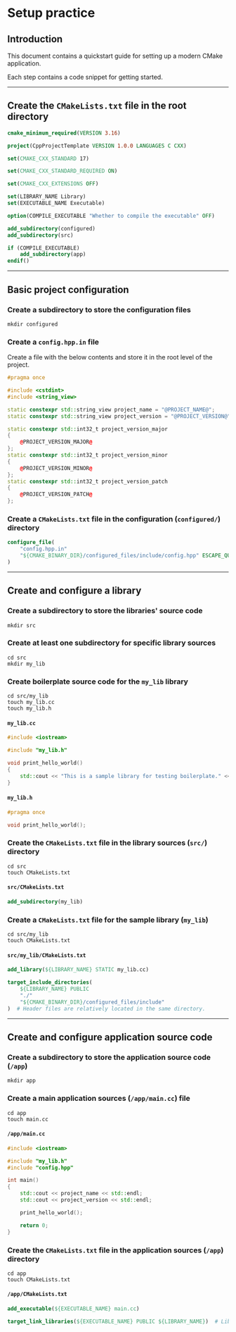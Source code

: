 # Setup practice

## Introduction

This document contains a quickstart guide for setting up a modern CMake application.

Each step contains a code snippet for getting started.

---

## Create the `CMakeLists.txt` file in the root directory

```cmake
cmake_minimum_required(VERSION 3.16)

project(CppProjectTemplate VERSION 1.0.0 LANGUAGES C CXX)

set(CMAKE_CXX_STANDARD 17)

set(CMAKE_CXX_STANDARD_REQUIRED ON)

set(CMAKE_CXX_EXTENSIONS OFF)

set(LIBRARY_NAME Library)
set(EXECUTABLE_NAME Executable)

option(COMPILE_EXECUTABLE "Whether to compile the executable" OFF)

add_subdirectory(configured)
add_subdirectory(src)

if (COMPILE_EXECUTABLE)
    add_subdirectory(app)
endif()
```

---

## Basic project configuration

### Create a subdirectory to store the configuration files

```shell
mkdir configured
```

### Create a `config.hpp.in` file

Create a file with the below contents and store it in the root level of the project.

```cpp
#pragma once

#include <cstdint>
#include <string_view>

static constexpr std::string_view project_name = "@PROJECT_NAME@";
static constexpr std::string_view project_version = "@PROJECT_VERSION@";

static constexpr std::int32_t project_version_major
{
    @PROJECT_VERSION_MAJOR@
};
static constexpr std::int32_t project_version_minor
{
    @PROJECT_VERSION_MINOR@
};
static constexpr std::int32_t project_version_patch
{
    @PROJECT_VERSION_PATCH@
};
```

### Create a `CMakeLists.txt` file in the configuration (`configured/`) directory

```cmake
configure_file(
    "config.hpp.in"
    "${CMAKE_BINARY_DIR}/configured_files/include/config.hpp" ESCAPE_QUOTES
)
```

---

## Create and configure a library

### Create a subdirectory to store the libraries' source code

```shell
mkdir src
```

### Create at least one subdirectory for specific library sources

```shell
cd src
mkdir my_lib
```

### Create boilerplate source code for the `my_lib` library

```shell
cd src/my_lib
touch my_lib.cc
touch my_lib.h
```

#### `my_lib.cc`

```cpp
#include <iostream>

#include "my_lib.h"

void print_hello_world()
{
    std::cout << "This is a sample library for testing boilerplate." << std::endl;
}
```

#### `my_lib.h`

```cpp
#pragma once

void print_hello_world();
```

### Create the `CMakeLists.txt` file in the library sources (`src/`) directory

```shell
cd src
touch CMakeLists.txt
```

#### `src/CMakeLists.txt`

```cmake
add_subdirectory(my_lib)
```

### Create a `CMakeLists.txt` file for the sample library (`my_lib`)

```shell
cd src/my_lib
touch CMakeLists.txt
```

#### `src/my_lib/CMakeLists.txt`

```cmake
add_library(${LIBRARY_NAME} STATIC my_lib.cc)

target_include_directories(
    ${LIBRARY_NAME} PUBLIC
    "./"
    "${CMAKE_BINARY_DIR}/configured_files/include"
)  # Header files are relatively located in the same directory.
```

---

## Create and configure application source code

### Create a subdirectory to store the application source code (`/app`)

```shell
mkdir app
```

### Create a main application sources (`/app/main.cc`) file

```shell
cd app
touch main.cc
```

#### `/app/main.cc`

```cpp
#include <iostream>

#include "my_lib.h"
#include "config.hpp"

int main()
{
    std::cout << project_name << std::endl;
    std::cout << project_version << std::endl;

    print_hello_world();

    return 0;
}
```

### Create the `CMakeLists.txt` file in the application sources (`/app`) directory

```shell
cd app
touch CMakeLists.txt
```

#### `/app/CMakeLists.txt`

```cmake
add_executable(${EXECUTABLE_NAME} main.cc)

target_link_libraries(${EXECUTABLE_NAME} PUBLIC ${LIBRARY_NAME})  # Library is a dependency of Executable.
```
